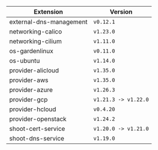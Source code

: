 | Extension      |  Version | 
| ----------- | ----------- |
|external-dns-management|```v0.12.1```|
|networking-calico|```v1.23.0```|
|networking-cilium|```v1.11.0```|
|os-gardenlinux|```v0.11.0```|
|os-ubuntu|```v1.14.0```|
|provider-alicloud|```v1.35.0```|
|provider-aws|```v1.35.0```|
|provider-azure|```v1.26.3```|
|provider-gcp|```v1.21.3 -> v1.22.0```|
|provider-hcloud|```v0.4.20```|
|provider-openstack|```v1.24.2```|
|shoot-cert-service|```v1.20.0 -> v1.21.0```|
|shoot-dns-service|```v1.19.0```|
